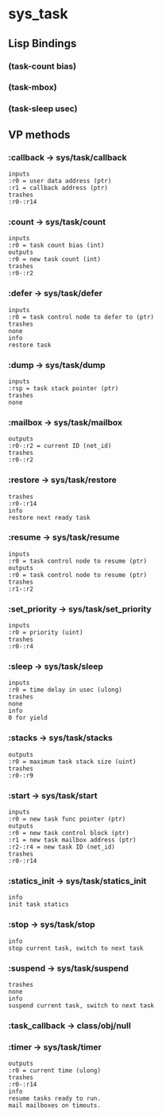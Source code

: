 # sys_task

## Lisp Bindings

### (task-count bias)

### (task-mbox)

### (task-sleep usec)

## VP methods

### :callback -> sys/task/callback

```code
inputs
:r0 = user data address (ptr)
:r1 = callback address (ptr)
trashes
:r0-:r14
```

### :count -> sys/task/count

```code
inputs
:r0 = task count bias (int)
outputs
:r0 = new task count (int)
trashes
:r0-:r2
```

### :defer -> sys/task/defer

```code
inputs
:r0 = task control node to defer to (ptr)
trashes
none
info
restore task
```

### :dump -> sys/task/dump

```code
inputs
:rsp = task stack pointer (ptr)
trashes
none
```

### :mailbox -> sys/task/mailbox

```code
outputs
:r0-:r2 = current ID (net_id)
trashes
:r0-:r2
```

### :restore -> sys/task/restore

```code
trashes
:r0-:r14
info
restore next ready task
```

### :resume -> sys/task/resume

```code
inputs
:r0 = task control node to resume (ptr)
outputs
:r0 = task control node to resume (ptr)
trashes
:r1-:r2
```

### :set_priority -> sys/task/set_priority

```code
inputs
:r0 = priority (uint)
trashes
:r0-:r4
```

### :sleep -> sys/task/sleep

```code
inputs
:r0 = time delay in usec (ulong)
trashes
none
info
0 for yield
```

### :stacks -> sys/task/stacks

```code
outputs
:r0 = maximum task stack size (uint)
trashes
:r0-:r9
```

### :start -> sys/task/start

```code
inputs
:r0 = new task func pointer (ptr)
outputs
:r0 = new task control block (ptr)
:r1 = new task mailbox address (ptr)
:r2-:r4 = new task ID (net_id)
trashes
:r0-:r14
```

### :statics_init -> sys/task/statics_init

```code
info
init task statics
```

### :stop -> sys/task/stop

```code
info
stop current task, switch to next task
```

### :suspend -> sys/task/suspend

```code
trashes
none
info
suspend current task, switch to next task
```

### :task_callback -> class/obj/null

### :timer -> sys/task/timer

```code
outputs
:r0 = current time (ulong)
trashes
:r0-:r14
info
resume tasks ready to run.
mail mailboxes on timouts.
```

